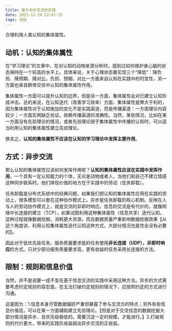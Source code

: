 ```yaml
---
title: 基于异步交流的实践
date: 2023-12-20 22:01:15
tags: 总结
---
```


合理利用人类认知的集体属性。

<!--more-->

## 动机：认知的集体属性

在“学习理论”的文章中，在对认知的动物来源分析时，提到过如何维护身心脑的状态保持在一个较高的水平上。具体来说，关于心理状态要实现三个“降低”：降负担、降预期、降对比。负担、预期、对比一方面来自认知在实践中的时变性，另一方面也来自群体交往中认知的集体属性作用。

集体属性一方面可以提升认知的边界，但是另一方面，集体属性会对已建立认知形成冲击。总的来说，在认知迭代（改善学习效率）方面，集体属性是弊大于利的，因为集体属性对于认知施加的变化不是实践渠道，而是传播渠道：一方面理论内容较少；一方面实例缺乏验证，依赖传播渠道的准确性。当然，某些情况，比如在某一方面没有先验理论的情况，或者先验理论弱于集体属性中传播的认知时，可以适当利用认知的集体属性建立先验理论。

换言之，**认知的集体属性不应该在认知的学习理论中发挥主要作用**。

## 方式：异步交流

那么认知的集体属性应该如何发挥作用呢？**认知的集体属性应该在实践中发挥作用**，一个具有一定认知能力的个体，无论是动物或者人，当他们和自己不建立情感这种同步联系时，他们体现价值的地方在于实践中的劳动（任务卸载）。

任务卸载是分布式系统中的经典问题，如果我们把认知的集体属性应用在实践的劳动上，很多模型可以套在这种协作模式上。异步是任务卸载的核心机制。反映在人与人的劳动协作模式上，就是交流的非即时响应。信息的交流是有代价的，就像网络中长连接的建立（TCP），如果试图利用这种集体属性（信息共享）迭代认知，这种过程就像数据挖掘，消耗更大资源，而且数据质量严重影响数据挖掘效果【从这个角度讲，利用认知集体属性迭代认知这种方式，大部分情况也是完全没有必要的】。

因此对于低优先级任务、服务质量要求低的任务使用**非长连接（UDP），非即时响应**的方式。只对少部分服务质量要求高，更有收益的任务采用长连接的方法。

## 限制：规则和信息价值

当然，并不是说要一成不变在基于信息交流的实践中采用这种方法。异步的方式需要考虑约定规则的容忍度，在无法打破约定规则的情况下，应按照约定的方式进行沟通。

这是因为：1.信息本身尽管数据偏好严重但暴露了参与交流方的特点；另外有些信息价值高，可以在某一方面辅助建立先验理论。【但是对于交流信息的数据挖掘大部分情况是异步、且优先级极低的。需要沉淀一定的规模，才能进行。】2.打破规则的代价更大，带来的实践负收益超出异步交流的正收益。
